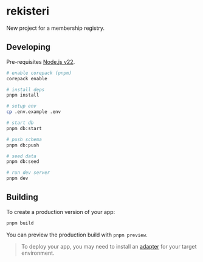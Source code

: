 # rekisteri

New project for a membership registry.

## Developing

Pre-requisites [Node.js v22](https://nodejs.org/en/download).

```bash
# enable corepack (pnpm)
corepack enable

# install deps
pnpm install

# setup env
cp .env.example .env

# start db
pnpm db:start

# push schema
pnpm db:push

# seed data
pnpm db:seed

# run dev server
pnpm dev
```

## Building

To create a production version of your app:

```bash
pnpm build
```

You can preview the production build with `pnpm preview`.

> To deploy your app, you may need to install an [adapter](https://svelte.dev/docs/kit/adapters) for your target environment.
